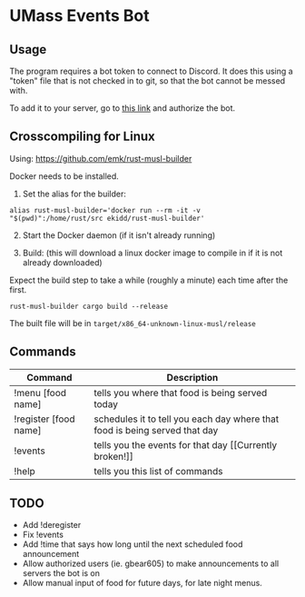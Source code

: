 # UMass Events Bot

## Usage

The program requires a bot token to connect to Discord. It does this using a "token" file that is not checked in to git, so that the bot cannot be messed with.

To add it to your server, go to [this link](https://discordapp.com/api/oauth2/authorize?client_id=355392985912836097&scope=bot&permissions=1) and authorize the bot.

## Crosscompiling for Linux

Using: https://github.com/emk/rust-musl-builder

Docker needs to be installed.

1) Set the alias for the builder:

``alias rust-musl-builder='docker run --rm -it -v "$(pwd)":/home/rust/src ekidd/rust-musl-builder'``

2) Start the Docker daemon (if it isn't already running)

3) Build: (this will download a linux docker image to compile in if it is not already downloaded)

Expect the build step to take a while (roughly a minute) each time after the first.

``rust-musl-builder cargo build --release``

The built file will be in ``target/x86_64-unknown-linux-musl/release``

## Commands

| Command               | Description                                                                 |
| --------------------- | --------------------------------------------------------------------------- |
| !menu [food name]     | tells you where that food is being served today                             |
| !register [food name] | schedules it to tell you each day where that food is being served that day  |
| !events               | tells you the events for that day [[Currently broken!]]                     |
| !help                 | tells you this list of commands                                             |

## TODO

* Add !deregister
* Fix !events
* Add !time that says how long until the next scheduled food announcement
* Allow authorized users (ie. gbear605) to make announcements to all servers the bot is on
* Allow manual input of food for future days, for late night menus.
